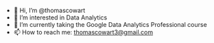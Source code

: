 - 👋 Hi, I’m @thomascowart
- 👀 I’m interested in Data Analytics
- 🌱 I’m currently taking the Google Data Analytics Professional course
- 📫 How to reach me: thomascowart3@gmail.com

<!---
thomascowart/thomascowart is a ✨ special ✨ repository because its `README.md` (this file) appears on your GitHub profile.
You can click the Preview link to take a look at your changes.
--->
